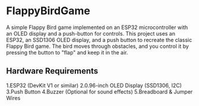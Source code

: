 # FlappyBirdGame 
A simple Flappy Bird game implemented on an ESP32 microcontroller with an OLED display and a push-button for controls.
This project uses an ESP32, an SSD1306 OLED display, and a push button to recreate the classic Flappy Bird game. The bird moves through obstacles, and you control it by pressing the button to "flap" and keep it in the air.

## Hardware Requirements
1.ESP32 (DevKit V1 or similar)
2.0.96-inch OLED Display (SSD1306, I2C)
3.Push Button
4.Buzzer (Optional for sound effects)
5.Breadboard & Jumper Wires
